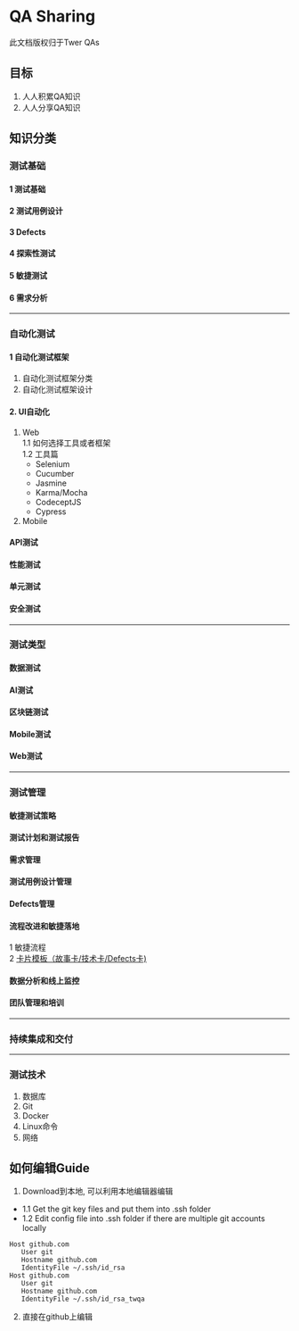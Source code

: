 # QA Sharing
此文档版权归于Twer QAs

## 目标
1. 人人积累QA知识
2. 人人分享QA知识

## 知识分类
### 测试基础
#### 1 测试基础
#### 2 测试用例设计
#### 3 Defects
#### 4 探索性测试
#### 5 敏捷测试
#### 6 需求分析

***
### 自动化测试
#### 1 自动化测试框架
1. 自动化测试框架分类
2. 自动化测试框架设计
#### 2. UI自动化
1. Web   
1.1 如何选择工具或者框架  
1.2 工具篇  
    * Selenium
    * Cucumber
    * Jasmine
    * Karma/Mocha
    * CodeceptJS
    * Cypress
2. Mobile
#### API测试
#### 性能测试
#### 单元测试
#### 安全测试

***
### 测试类型
#### 数据测试
#### AI测试
#### 区块链测试
#### Mobile测试
#### Web测试

***
### 测试管理
#### 敏捷测试策略
#### 测试计划和测试报告
#### 需求管理
#### 测试用例设计管理
#### Defects管理
#### 流程改进和敏捷落地
1 敏捷流程     
2 [卡片模板（故事卡/技术卡/Defects卡)](https://github.com/QATWer/QA-Sharing/blob/master/card%20template.md "卡片模板")
#### 数据分析和线上监控
#### 团队管理和培训

***
### 持续集成和交付

***
### 测试技术
1. 数据库
2. Git
3. Docker
4. Linux命令
5. 网络

## 如何编辑Guide
1. Download到本地, 可以利用本地编辑器编辑
* 1.1 Get the git key files and put them into .ssh folder
* 1.2 Edit config file into .ssh folder if there are multiple git accounts locally
```
Host github.com
   User git
   Hostname github.com
   IdentityFile ~/.ssh/id_rsa
Host github.com
   User git
   Hostname github.com
   IdentityFile ~/.ssh/id_rsa_twqa
```
2. 直接在github上编辑










